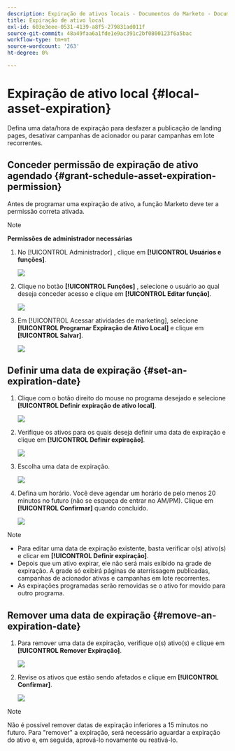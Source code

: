 ```yaml
---
description: Expiração de ativos locais - Documentos do Marketo - Documentação do produto
title: Expiração de ativo local
exl-id: 603e3eee-0531-4139-a8f5-279831ad011f
source-git-commit: 48a49faa6a1fde1e9ac391c2bf0800123f6a5bac
workflow-type: tm+mt
source-wordcount: '263'
ht-degree: 0%

---
```


# Expiração de ativo local {#local-asset-expiration}

Defina uma data/hora de expiração para desfazer a publicação de landing pages, desativar campanhas de acionador ou parar campanhas em lote recorrentes.

## Conceder permissão de expiração de ativo agendado {#grant-schedule-asset-expiration-permission}

Antes de programar uma expiração de ativo, a função Marketo deve ter a permissão correta ativada.

>[!NOTE]
>
>**Permissões de administrador necessárias**

1. No [!UICONTROL Administrador] , clique em **[!UICONTROL Usuários e funções]**.

   ![](assets/local-asset-expiration-1.png)

1. Clique no botão **[!UICONTROL Funções]** , selecione o usuário ao qual deseja conceder acesso e clique em **[!UICONTROL Editar função]**.

   ![](assets/local-asset-expiration-2.png)

1. Em [!UICONTROL Acessar atividades de marketing], selecione **[!UICONTROL Programar Expiração de Ativo Local]** e clique em **[!UICONTROL Salvar]**.

   ![](assets/local-asset-expiration-3.png)

## Definir uma data de expiração {#set-an-expiration-date}

1. Clique com o botão direito do mouse no programa desejado e selecione **[!UICONTROL Definir expiração de ativo local]**.

   ![](assets/local-asset-expiration-4.png)

1. Verifique os ativos para os quais deseja definir uma data de expiração e clique em **[!UICONTROL Definir expiração]**.

   ![](assets/local-asset-expiration-5.png)

1. Escolha uma data de expiração.

   ![](assets/local-asset-expiration-6.png)

1. Defina um horário. Você deve agendar um horário de pelo menos 20 minutos no futuro (não se esqueça de entrar no AM/PM). Clique em **[!UICONTROL Confirmar]** quando concluído.

   ![](assets/local-asset-expiration-7.png)

>[!NOTE]
>
>* Para editar uma data de expiração existente, basta verificar o(s) ativo(s) e clicar em **[!UICONTROL Definir expiração]**.
>* Depois que um ativo expirar, ele não será mais exibido na grade de expiração. A grade só exibirá páginas de aterrissagem publicadas, campanhas de acionador ativas e campanhas em lote recorrentes.
>* As expirações programadas serão removidas se o ativo for movido para outro programa.


## Remover uma data de expiração {#remove-an-expiration-date}

1. Para remover uma data de expiração, verifique o(s) ativo(s) e clique em **[!UICONTROL Remover Expiração]**.

   ![](assets/local-asset-expiration-8.png)

1. Revise os ativos que estão sendo afetados e clique em **[!UICONTROL Confirmar]**.

   ![](assets/local-asset-expiration-9.png)

>[!NOTE]
>
>Não é possível remover datas de expiração inferiores a 15 minutos no futuro. Para &quot;remover&quot; a expiração, será necessário aguardar a expiração do ativo e, em seguida, aprová-lo novamente ou reativá-lo.

